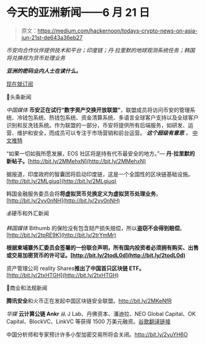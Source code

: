 # 今天的亚洲新闻——6 月 21 日

> 原文：<https://medium.com/hackernoon/todays-crypto-news-on-asia-jun-21st-de643a36eb27>

*币安向合作伙伴提供技术和平台；印度链；丹·拉里默的地球观测系统任务；韩国将兑换视为货币处理业务*

***亚洲的密码业内人士在读什么。***

[现在就订阅](https://globalcoinresearch.substack.com/subscribe)

🌟头条新闻

*中国媒体* **币安正在试行“数字资产交换开放联盟”**，联盟成员将访问币安的管理系统、冷钱包系统、热钱包系统、资金清算系统、多语言全球客户支持以及全球客户识别和反洗钱系统。作为联盟的一部分，币安将提供所有后端服务，如研发、运营、维护和安全，而成员可以专注于市场营销和前台运营。 ***这个超级有意思*** *。* [中文推特](http://bit.ly/2MJIAW1)

“如果一切如我所愿发展，EOS 社区将是持有代币最安全的地方。”— **丹·拉里默的新帖子。**[http://bit.ly/2MMehxN](http://bit.ly/2MMehxN)

据报道，印度政府的智囊团将启动印度链，这是一个全国性的区块链基础设施。[http://bit.ly/2MLgiuq](http://bit.ly/2MLgiuq)

韩国金融服务委员会将**将虚拟货币兑换定义为虚拟货币处理业务**。[http://bit.ly/2yv0nNH](http://bit.ly/2yv0nNH)

💰硬币和外汇新闻

*韩国媒体* Bithumb 的保险没有包含财产损失赔偿，所以**盗窃不会得到赔偿**。[http://bit.ly/2tpRE9K](http://bit.ly/2trYmMr)

**根据柬埔寨外汇委员会签署的一份联合声明，所有国内投资者必须拥有购买、出售或交易加密货币的许可证。[http://bit.ly/2todL0d](http://bit.ly/2todL0d)**

资产管理公司 reality Shares**推出了中国首只区块链 ETF。**[http://bit.ly/2txHTGH](http://bit.ly/2txHTGH)

💼商业和法规新闻

**腾讯安全**和火币正在发起中国区块链安全联盟。http://bit.ly/2MKeNfR

*华媒* **云计算公链 Ankr** 从 J Lab、丹佛资本、潘迪拉、NEO Global Capital、OK Capital、BlockVC、LinkVC 等获得 1500 万美元融资。[谷歌翻译链接](http://bit.ly/2tlhCLs)

中国分析师和专家预计许多小型加密交易所将会关闭。http://bit.ly/2yuYH6O